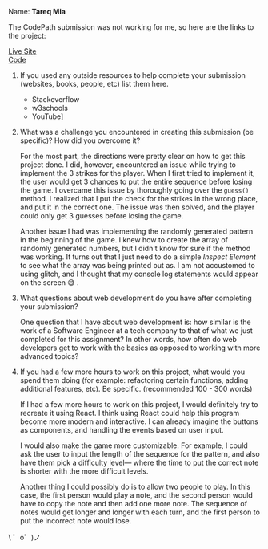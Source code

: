 Name: **Tareq Mia**

The CodePath submission was not working for me, so here are the links to the project:

[Live Site](https://glitch.com/edit/#!/reliable-puffy-heron) <br>
[Code](https://glitch.com/edit/#!/reliable-puffy-heron)

1. If you used any outside resources to help complete your submission (websites, books, people, etc) list them here.

    - Stackoverflow
    - w3schools
    -  YouTube]

2. What was a challenge you encountered in creating this submission (be specific)? How did you overcome it?<br>

      For the most part, the directions were pretty clear on how to get this project done. I did, however, encountered an issue while trying to implement the
      3 strikes for the player. When I first tried to implement it, the user would get 3 chances to put the entire sequence before losing the game. 
      I overcame this issue by thoroughly going over the `guess()` method. I realized that I put the check for the strikes in the wrong place, and put it
      in the correct one. The issue was then solved, and the player could only get 3 guesses before losing the game.  <br> 
      
      Another issue I had was implementing the randomly generated pattern in the beginning of the game. I knew how to create the array of randomly generated numbers, 
      but I didn't know for sure if the method was working. It turns out that I just need to do a simple *Inspect Element* to see what the array was being printed out as. I am not 
      accustomed to using glitch, and I thought that my console log statements would appear on the screen 😅  . 

3. What questions about web development do you have after completing your submission?

    
    One question that I have about web development is: how similar is the work of a Software Engineer at a tech company to that of what we just completed for this assignment? In other words, how often do
    web developers get to work with the basics as opposed to working with more advanced topics? 

4. If you had a few more hours to work on this project, what would you spend them doing (for example: refactoring certain functions, adding additional features, etc). Be specific. (recommended 100 - 300 words) 

    If I had a few more hours to work on this project, I would definitely try to recreate it using React. I think using React could help this program become more modern and interactive. I can 
    already imagine the buttons as components, and handling the events based on user input. <br>
    
    I would also make the game more customizable. For example, I could ask the user to input the length of the sequence for the pattern, and also have them pick a difficulty level— where the time to put the correct note is shorter with the more difficult levels. 

   Another thing I could possibly do is to allow two people to play. In this case, the first person would play a note, and the second person would have to copy the note and then add one more note. The sequence of notes would get longer and longer with each turn, and the first person to put the incorrect note would lose. 


\ ゜o゜)ノ
